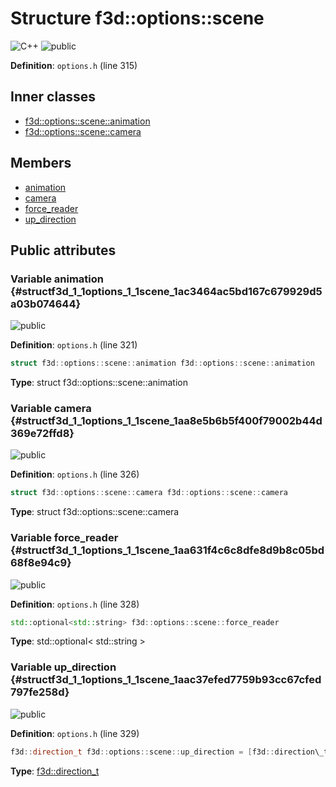 # Structure f3d::options::scene

![][C++]
![][public]

**Definition**: `options.h` (line 315)





## Inner classes

* [f3d::options::scene::animation](structf3d_1_1options_1_1scene_1_1animation.md)
* [f3d::options::scene::camera](structf3d_1_1options_1_1scene_1_1camera.md)

## Members

* [animation](structf3d_1_1options_1_1scene.md#structf3d_1_1options_1_1scene_1ac3464ac5bd167c679929d5a03b074644)
* [camera](structf3d_1_1options_1_1scene.md#structf3d_1_1options_1_1scene_1aa8e5b6b5f400f79002b44d369e72ffd8)
* [force\_reader](structf3d_1_1options_1_1scene.md#structf3d_1_1options_1_1scene_1aa631f4c6c8dfe8d9b8c05bd68f8e94c9)
* [up\_direction](structf3d_1_1options_1_1scene.md#structf3d_1_1options_1_1scene_1aac37efed7759b93cc67cfed797fe258d)

## Public attributes

### Variable animation {#structf3d_1_1options_1_1scene_1ac3464ac5bd167c679929d5a03b074644}

![][public]

**Definition**: `options.h` (line 321)


```cpp
struct f3d::options::scene::animation f3d::options::scene::animation
```








**Type**: struct f3d::options::scene::animation



### Variable camera {#structf3d_1_1options_1_1scene_1aa8e5b6b5f400f79002b44d369e72ffd8}

![][public]

**Definition**: `options.h` (line 326)


```cpp
struct f3d::options::scene::camera f3d::options::scene::camera
```








**Type**: struct f3d::options::scene::camera



### Variable force\_reader {#structf3d_1_1options_1_1scene_1aa631f4c6c8dfe8d9b8c05bd68f8e94c9}

![][public]

**Definition**: `options.h` (line 328)


```cpp
std::optional<std::string> f3d::options::scene::force_reader
```








**Type**: std::optional< std::string >



### Variable up\_direction {#structf3d_1_1options_1_1scene_1aac37efed7759b93cc67cfed797fe258d}

![][public]

**Definition**: `options.h` (line 329)


```cpp
f3d::direction_t f3d::options::scene::up_direction = [f3d::direction\_t](classf3d_1_1direction__t.md){0,1,0}
```








**Type**: [f3d::direction\_t](classf3d_1_1direction__t.md)



[public]: https://img.shields.io/badge/-public-brightgreen (public)
[C++]: https://img.shields.io/badge/language-C%2B%2B-blue (C++)
[protected]: https://img.shields.io/badge/-protected-yellow (protected)
[const]: https://img.shields.io/badge/-const-lightblue (const)
[static]: https://img.shields.io/badge/-static-lightgrey (static)
[private]: https://img.shields.io/badge/-private-red (private)